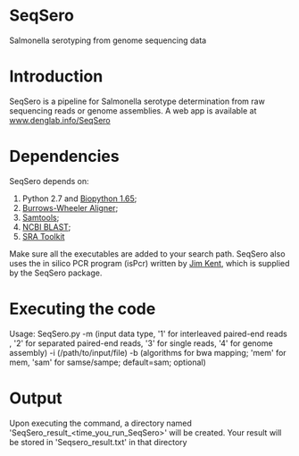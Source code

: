# SeqSero
Salmonella serotyping from genome sequencing data


# Introduction 
SeqSero is a pipeline for Salmonella serotype determination from raw sequencing reads or genome assemblies. A web app is available at www.denglab.info/SeqSero 

# Dependencies 
SeqSero depends on:
1. Python 2.7 and [Biopython 1.65](http://biopython.org/wiki/Download); 
2. [Burrows-Wheeler Aligner](http://sourceforge.net/projects/bio-bwa/files/); 
3. [Samtools](http://sourceforge.net/projects/samtools/files/samtools/);
4. [NCBI BLAST](https://blast.ncbi.nlm.nih.gov/Blast.cgi?PAGE_TYPE=BlastDocs&DOC_TYPE=Download);
5. [SRA Toolkit](http://www.ncbi.nlm.nih.gov/Traces/sra/sra.cgi?cmd=show&f=software&m=software&s=software)


Make sure all the executables are added to your search path. SeqSero also uses the in silico PCR program (isPcr) written by [Jim Kent](http://hgwdev.cse.ucsc.edu/~kent/exe/linux/), which is supplied by the SeqSero package. 

# Executing the code 
Usage: SeqSero.py 
-m <int> (input data type, '1' for interleaved paired-end reads , '2' for separated paired-end reads, '3' for single reads, '4' for genome assembly) 
-i <file> (/path/to/input/file) 
-b <string> (algorithms for bwa mapping; 'mem' for mem, 'sam' for samse/sampe; default=sam; optional) 

# Output 
Upon executing the command, a directory named 'SeqSero_result_<time_you_run_SeqSero>' will be created. Your result will be stored in 'Seqsero_result.txt' in that directory
